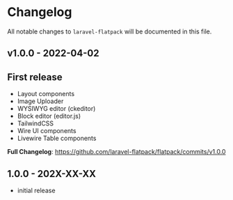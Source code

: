 # Changelog

All notable changes to `laravel-flatpack` will be documented in this file.

## v1.0.0 - 2022-04-02

## First release

- Layout components
- Image Uploader
- WYSIWYG editor (ckeditor)
- Block editor (editor.js)
- TailwindCSS
- Wire UI components
- Livewire Table components

**Full Changelog**: https://github.com/laravel-flatpack/flatpack/commits/v1.0.0

## 1.0.0 - 202X-XX-XX

- initial release
